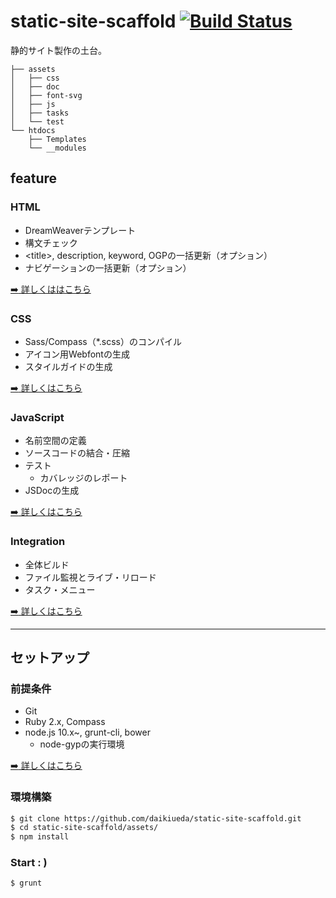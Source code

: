 static-site-scaffold [![Build Status](https://travis-ci.org/daikiueda/static-site-scaffold.svg?branch=master)](https://travis-ci.org/daikiueda/static-site-scaffold)
====================

静的サイト製作の土台。

```
├── assets
│   ├── css
│   ├── doc
│   ├── font-svg
│   ├── js
│   ├── tasks
│   └── test
└── htdocs
    ├── Templates
    └── __modules
```

## feature

### HTML

* DreamWeaverテンプレート
* 構文チェック
* &lt;title&gt;, description, keyword, OGPの一括更新（オプション）
* ナビゲーションの一括更新（オプション）

[:arrow_right: 詳しくははこちら](https://github.com/daikiueda/static-site-scaffold/wiki/HTML)

### CSS

* Sass/Compass（*.scss）のコンパイル
* アイコン用Webfontの生成
* スタイルガイドの生成

[:arrow_right: 詳しくはこちら](https://github.com/daikiueda/static-site-scaffold/wiki/CSS)

### JavaScript

* 名前空間の定義
* ソースコードの結合・圧縮
* テスト
  * カバレッジのレポート
* JSDocの生成

[:arrow_right: 詳しくはこちら](https://github.com/daikiueda/static-site-scaffold/wiki/JavaScript)

### Integration

* 全体ビルド
* ファイル監視とライブ・リロード
* タスク・メニュー

[:arrow_right: 詳しくはこちら](https://github.com/daikiueda/static-site-scaffold/wiki/Integration)


--------


## セットアップ

### 前提条件

* Git
* Ruby 2.x, Compass
* node.js 10.x~, grunt-cli, bower
  * node-gypの実行環境

[:arrow_right: 詳しくはこちら](https://github.com/daikiueda/static-site-scaffold/wiki/Setup)

### 環境構築

```Bash
$ git clone https://github.com/daikiueda/static-site-scaffold.git
$ cd static-site-scaffold/assets/
$ npm install
```

### Start : )

```Bash
$ grunt
```
